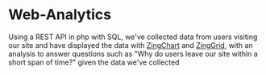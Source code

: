 # Web-Analytics

Using a REST API in php with SQL, we've collected data from users visiting our site and have displayed the data with [ZingChart](https://www.zingchart.com) and [ZingGrid](https://www.zinggrid.com), with an analysis to answer questions such as "Why do users leave our site within a short span of time?" given the data we've collected
